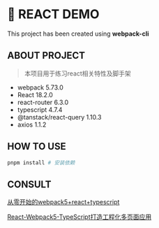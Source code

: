 # 🚀 REACT DEMO

This project has been created using **webpack-cli**

## ABOUT PROJECT

> 本项目用于练习react相关特性及脚手架

- webpack 5.73.0
- React 18.2.0
- react-router 6.3.0
- typescript 4.7.4
- @tanstack/react-query 1.10.3
- axios 1.1.2

## HOW TO USE

``` bash
pnpm install # 安装依赖
```

## CONSULT

[从零开始的webpack5+react+typescript](https://blog.csdn.net/qq_39261142/article/details/116176902)

[React-Webpack5-TypeScript打造工程化多页面应用](https://zhuanlan.zhihu.com/p/455297005)
